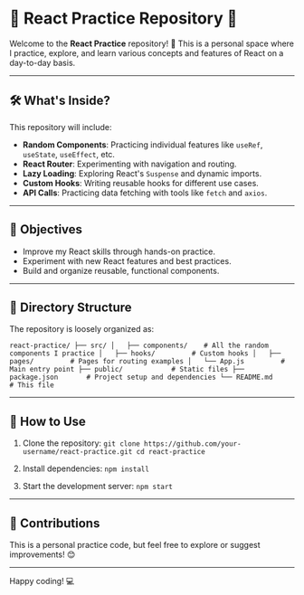 🌟 React Practice Repository 🌟
===============================

Welcome to the **React Practice** repository! 🎉 This is a personal space where I practice, explore, and learn various concepts and features of React on a day-to-day basis.

* * * * *

🛠️ What's Inside?
------------------

This repository will include:

-   **Random Components**: Practicing individual features like `useRef`, `useState`, `useEffect`, etc.
-   **React Router**: Experimenting with navigation and routing.
-   **Lazy Loading**: Exploring React's `Suspense` and dynamic imports.
-   **Custom Hooks**: Writing reusable hooks for different use cases.
-   **API Calls**: Practicing data fetching with tools like `fetch` and `axios`.

* * * * *

🎯 Objectives
-------------

-   Improve my React skills through hands-on practice.
-   Experiment with new React features and best practices.
-   Build and organize reusable, functional components.

* * * * *

📂 Directory Structure
----------------------

The repository is loosely organized as:

`react-practice/
├── src/
│   ├── components/    # All the random components I practice
│   ├── hooks/         # Custom hooks
│   ├── pages/         # Pages for routing examples
│   └── App.js         # Main entry point
├── public/            # Static files
├── package.json       # Project setup and dependencies
└── README.md          # This file`
* * * * *

🚀 How to Use
-------------

1.  Clone the repository:
    `git clone https://github.com/your-username/react-practice.git
    cd react-practice`

2.  Install dependencies:
    `npm install`

3.  Start the development server:
    `npm start`

* * * * *

🤝 Contributions
----------------

This is a personal practice code, but feel free to explore or suggest improvements! 😊

* * * * *

Happy coding! 💻
